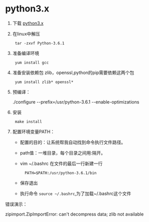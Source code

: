 # python3.x
1. 下载
[python3.x](https://www.python.org/downloads/source/)
2. 在linux中解压 

        tar -zxvf Python-3.6.1
3. 准备编译环境

        yum install gcc
4. 准备安装依赖包 zlib，openssl,python的pip需要依赖这两个包

        yum install zlib* openssl*
5. 预编译：


    ./configure --prefix=/usr/python-3.6.1 --enable-optimizations
6. 安装

        make install
7. 配置环境变量PATH：
    - 配置的目的：让系统帮我自动找到命令执行文件路径。
    - path值：一堆目录，每个目录之间用:隔开。
    - vim  ~/.bashrc 在文件的最后一行新建一行

            PATH=$PATH:/usr/python-3.6.1/bin

    - 保存退出

    - 执行命令 `source ~/.bashrc`,为了加载~/.bashrc这个文件


错误演示：

zipimport.ZipImportError: can't decompress data; zlib not available
